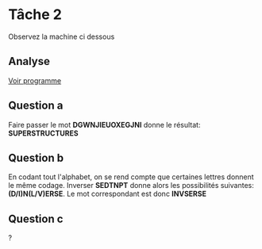 # Tâche 2
Observez la machine ci dessous

## Analyse
[Voir programme](./../code/P02.py)

## Question a

Faire passer le mot **DGWNJIEUOXEGJNI** donne le résultat: **SUPERSTRUCTURES**

## Question b

En codant tout l'alphabet, on se rend compte que certaines lettres donnent le même codage.
Inverser **SEDTNPT** donne alors les possibilités suivantes: **(D/I)N(L/V)ERSE**.
Le mot correspondant est donc **INVSERSE**

## Question c

?
